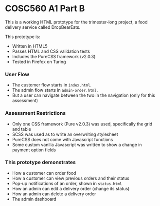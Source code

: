 # COSC560 A1 Part B

This is a working HTML prototype for the trimester-long project, a food delivery service called DropBearEats.

This prototype is:
- Written in HTML5
- Passes HTML and CSS validation tests
- Includes the PureCSS framework (v2.0.3)
- Tested in Firefox on Turing

### User Flow
- The customer flow starts in `index.html`.  
- The admin flow starts in `admin-order.html`.
- But a user can navigate between the two in the navigation (only for this assessment)

### Assessment Restrictions
- Only one CSS framework (Pure v2.0.3) was used, specifically the grid and table
- SCSS was used as to write an overwriting stylesheet
- PureCSS does not come with Javascript functions
- Some custom vanilla Javascript was written to show a change in payment option fields


### This prototype demonstrates
- How a customer can order food
- How a customer can view previous orders and their status
- Pop-up notifications of an order, shown in `status.html`
- How an admin can edit a delivery order (change its status)
- How an admin can delete a delivery order
- The admin dashboard